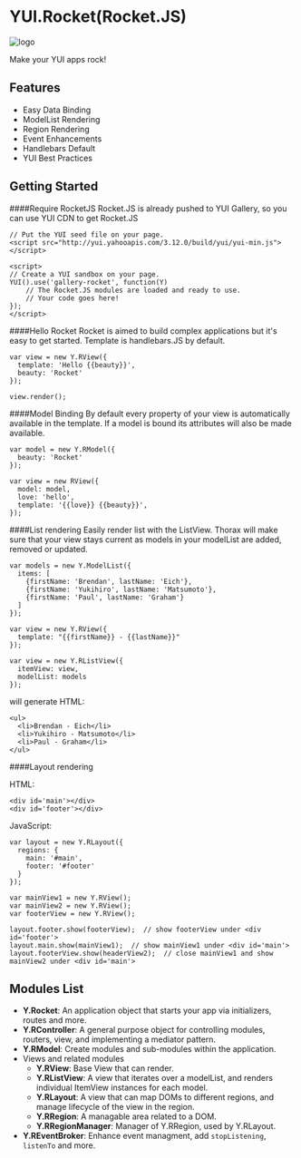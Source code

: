 YUI.Rocket(Rocket.JS)
========

![logo](https://raw.github.com/camsong/yui.rocket/master/public/RocketJS_logo.png)

Make your YUI apps rock!

## Features

* Easy Data Binding
* ModelList Rendering
* Region Rendering
* Event Enhancements
* Handlebars Default
* YUI Best Practices

## Getting Started

####Require RocketJS
Rocket.JS is already pushed to YUI Gallery, so you can use YUI CDN to get Rocket.JS

```
// Put the YUI seed file on your page.
<script src="http://yui.yahooapis.com/3.12.0/build/yui/yui-min.js"></script>

<script>
// Create a YUI sandbox on your page.
YUI().use('gallery-rocket', function(Y)
    // The Rocket.JS modules are loaded and ready to use.
    // Your code goes here!
});
</script>
```

####Hello Rocket
Rocket is aimed to build complex applications but it's easy to get started.
Template is handlebars.JS by default.

```
var view = new Y.RView({
  template: 'Hello {{beauty}}',
  beauty: 'Rocket'
});

view.render();
```

####Model Binding
By default every property of your view is automatically available in the template. If a model is bound its attributes will also be made available.

```
var model = new Y.RModel({
  beauty: 'Rocket'
});

var view = new RView({
  model: model,
  love: 'hello',
  template: '{{love}} {{beauty}}',
});
```

####List rendering
Easily render list with the ListView. Thorax will make sure that your view stays current as models in your modelList are added, removed or updated.

```
var models = new Y.ModelList({
  items: [
    {firstName: 'Brendan', lastName: 'Eich'},
    {firstName: 'Yukihiro', lastName: 'Matsumoto'},
    {firstName: 'Paul', lastName: 'Graham'}
  ]
});

var view = new Y.RView({
  template: "{{firstName}} - {{lastName}}"
});

var view = new Y.RListView({
  itemView: view,
  modelList: models
});
```

will generate HTML:

```
<ul>
  <li>Brendan - Eich</li>
  <li>Yukihiro - Matsumoto</li>
  <li>Paul - Graham</li>
</ul>
```

####Layout rendering

HTML:

```
<div id='main'></div>
<div id='footer'></div>
```

JavaScript:
```
var layout = new Y.RLayout({
  regions: {
    main: '#main',
    footer: '#footer'
  }
});

var mainView1 = new Y.RView();
var mainView2 = new Y.RView();
var footerView = new Y.RView();

layout.footer.show(footerView);  // show footerView under <div id='footer'>
layout.main.show(mainView1);  // show mainView1 under <div id='main'>
layout.footerView.show(headerView2);  // close mainView1 and show mainView2 under <div id='main'>

```

## Modules List
* **Y.Rocket**: An application object that starts your app via initializers, routes and more.
* **Y.RController**: A general purpose object for controlling modules, routers, view, and implementing a mediator pattern.
* **Y.RModel**: Create modules and sub-modules within the application.
* Views and related modules
  * **Y.RView**: Base View that can render.
  * **Y.RListView**: A view that iterates over a modelList, and renders individual ItemView instances for each model.
  * **Y.RLayout**: A view that can map DOMs to different regions, and manage lifecycle of the view in the region.
  * **Y.RRegion**: A managable area related to a DOM.
  * **Y.RRegionManager**: Manager of Y.RRegion, used by Y.RLayout.
* **Y.REventBroker**: Enhance event managment, add `stopListening`, `listenTo` and more.
